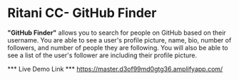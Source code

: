 # Ritani CC- GitHub Finder 

**"GitHub Finder"** allows you to search for people on GitHub based on their username. You are able to see a user's profile picture, name, bio, number of followers, and number of people they are following. You will also be able to see a list of the user's follower are including their profile picture.

*** Live Demo Link *** https://master.d3of99md0gtg36.amplifyapp.com/
